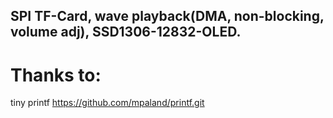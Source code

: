 ## SPI TF-Card, wave playback(DMA, non-blocking, volume adj), SSD1306-12832-OLED.




# Thanks to:

tiny printf
https://github.com/mpaland/printf.git

